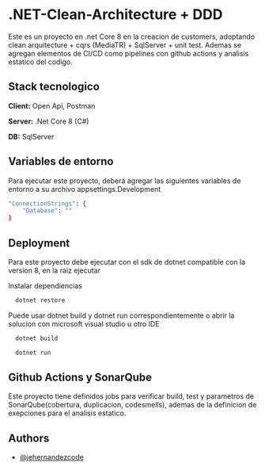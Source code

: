
# .NET-Clean-Architecture + DDD

Este es un proyecto en .net Core 8 en la creacion de customers, adoptando clean arquitecture + cqrs (MediaTR) + SqlServer + unit test. Ademas se agregan elementos de CI/CD como pipelines con github actions y analisis estatico del codigo.

## Stack tecnologico

**Client:** Open Api, Postman

**Server:** .Net Core 8 (C#)

**DB:** SqlServer


## Variables de entorno

Para ejecutar este proyecto, deberá agregar las siguientes variables de entorno a su archivo appsettings.Development

```bash
"ConnectionStrings": {
    "Database": ""
}
```

## Deployment

Para este proyecto debe ejecutar con el sdk de dotnet compatible con la version 8, en la raiz ejecutar

Instalar dependiencias

```bash
  dotnet restore
```

Puede usar dotnet build y dotnet run correspondientemente o abrir la solucion con microsoft visual studio u otro IDE

```bash
  dotnet build
```

```bash
  dotnet run
```

## Github Actions y SonarQube
Este proyecto tiene definidos jobs para verificar build, test y parametros de SonarQube(cobertura, duplicacion, codesmells), ademas de la definicion de exepciones para el analisis estatico.
## Authors

- [@jehernandezcode](https://github.com/jehernandezcode)
